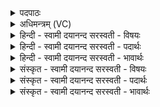 <details><summary>पदपाठः</summary>

ओष॑धीः। प्रति॑। मो॒द॒ध्व॒म्। पुष्प॑वती॒रिति॒ पुष्प॑ऽवतीः। प्र॒सूव॑री॒रिति॑ प्र॒ऽसूव॑रीः। अश्वाः॑ऽइ॒वेत्यश्वाः॑ऽइव। स॒जित्व॑री॒रिति॑ स॒ऽजित्व॑रीः। वी॒रुधः॑। पा॒र॒यि॒ष्ण्वः᳖। ७७।
</details>

<details><summary>अधिमन्त्रम् (VC)</summary>

- वैद्यो देवता
- भिषगृषिः
- निचृदनुष्टुप्
- गान्धारः
</details>

<details><summary>हिन्दी - स्वामी दयानन्द सरस्वती  - विषयः</summary>

कैसी ओषधियों का सेवन करना चाहिये, यह विषय अगले मन्त्र में कहा है ॥
</details>

<details><summary>हिन्दी - स्वामी दयानन्द सरस्वती  - पदार्थः</summary>

पदार्थान्वयभाषाः -  हे मनुष्यो ! तुम लोग (अश्वा इव) घोड़ों के समान (सजित्वरीः) शरीरों के साथ संयुक्त रोगों को जीतनेवाली (वीरुधः) सोमलता आदि (पारयिष्ण्वः) दुःखों से पार करने के योग्य (पुष्पवतीः) प्रशंसित पुष्पों से युक्त (प्रसूवरीः) सुख देने हारी (ओषधीः) ओषधियों को प्राप्त होकर (प्रतिमोदध्वम्) नित्य आनन्द भोगो ॥७७ ॥
</details>

<details><summary>हिन्दी - स्वामी दयानन्द सरस्वती  - भावार्थः</summary>

भावार्थभाषाः -  इस मन्त्र में उपमालङ्कार है। जैसे घोड़ों पर चढ़े वीर पुरुष शत्रुओं को जीत, विजय को प्राप्त हो के आनन्द करते हैं, वैसे श्रेष्ठ ओषधियों के सेवन और पथ्याहार करने हारे जितेन्द्रिय मनुष्य रोगों से छूट आरोग्य को प्राप्त हो के नित्य आनन्द भोगते हैं ॥७७ ॥
</details>

<details><summary>संस्कृत - स्वामी दयानन्द सरस्वती  - विषयः</summary>

कीदृश्य ओषधयः सेव्या इत्याह ॥
</details>

<details><summary>संस्कृत - स्वामी दयानन्द सरस्वती  - पदार्थः</summary>

पदार्थान्वयभाषाः -  हे मनुष्या यूयमश्वा इव सजित्वरीर्वीरुधः पारयिष्ण्वः पुष्पवतीः प्रसूवरीरोषधीः संसेव्य प्रतिमोदध्वम् ॥७७ ॥
</details>

<details><summary>संस्कृत - स्वामी दयानन्द सरस्वती  - भावार्थः</summary>

भावार्थभाषाः -  अत्रोपमालङ्कारः। यथाऽश्वारूढा वीराः शत्रून् जित्वा विजयं प्राप्याऽऽनन्दन्ति, तथा सदौषधसेविनः पथ्यकारिणो जितेन्द्रिया जना आरोग्यमवाप्य नित्यं मोदन्ते ॥७७ ॥
</details>